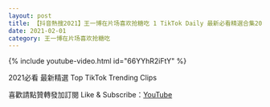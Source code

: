 ```yaml
---
layout: post
title: 【抖音熱搜2021】王一博在片场喜欢抢糖吃 1 TikTok Daily 最新必看精選合集2021 02 01
date: 2021-02-01
category: 王一博在片场喜欢抢糖吃
---
```


{% include youtube-video.html id="66YYhR2iFtY" %}

2021必看 最新精選 Top TikTok Trending Clips

喜歡請點贊轉發加訂閱 Like & Subscribe：[YouTube](https://www.youtube.com/channel/UCAoR7VcanIPd04uEq_GIylA/videos)

